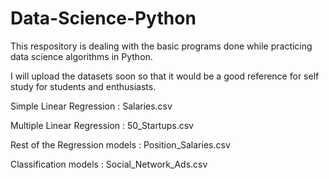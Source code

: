 # Data-Science-Python

This respository is dealing with the basic programs done while practicing data science algorithms in Python.

I will upload the datasets soon so that it would be a good reference for self study for students and enthusiasts.

Simple Linear Regression : Salaries.csv

Multiple Linear Regression : 50_Startups.csv

Rest of the Regression models : Position_Salaries.csv

Classification models : Social_Network_Ads.csv
